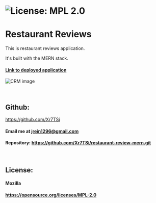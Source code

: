  # ![License: MPL 2.0](https://img.shields.io/badge/License-MPL%202.0-brightgreen.svg)


# Restaurant Reviews

This is restaurant reviews application.

It's built with the MERN stack.  

#### [Link to deployed application]()

![CRM image]()


&nbsp;

 ## Github: 
 https://github.com/Xr7TSi
 &nbsp;
  #### Email me at jrein1296@gmail.com
  #### Repository: https://github.com/Xr7TSi/restaurant-review-mern.git
  &nbsp;


## License:
  #### Mozilla
  #### https://opensource.org/licenses/MPL-2.0